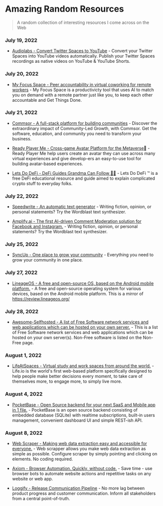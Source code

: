 # Amazing Random Resources
> A random collection of interesting resources I come across on the Web



### July 19, 2022
- [Audiolabs - Convert Twitter Spaces to YouTube](https://www.audiolabs.io/convert-spaces-youtube) - Convert your Twitter Spaces into YouTube videos automatically. Publish your Twitter Spaces recordings as native videos on YouTube & YouTube Shorts. 

### July 20, 2022
- [My Focus Space - Peer accountability in virtual coworking for remote workers](https://www.myfocusspace.com/) - My Focus Space is a productivicty tool that uses AI to match you on demand with a remote partner just like you, to keep each other accountable and Get Things Done.

### July 21, 2022
- [Commsor - A full-stack platform for building communities](https://www.commsor.com/) - Discover the extraordinary impact of Community-Led Growth, with Commsor. Get the software, education, and community you need to transform your business. 

- [Ready Player Me - Cross-game Avatar Platform for the Metaverse🏻](https://readyplayer.me/) - Ready Player Me help users create an avatar they can use across many virtual experiences and give develop-ers an easy-to-use tool for building avatar-based experiences. 

- [Lets Do DeFi - DeFi Guides Grandma Can Follow 👵🏻](https://letsdodefi.com/) - Lets Do DeFi ™ is a free DeFi educational resource and guide aimed to explain complicated crypto stuff to everyday folks. 

### July 22, 2022
- [Speedwrite - An automatic text generator](https://speedwrite.com/) - Writing fiction, opinion, or personal statements? Try the Wordblast text synthesizer.

- [Amplify.ai - The first AI-driven Comment Moderation solution for Facebook and Instagram.](https://speedwrite.com/) - Writing fiction, opinion, or personal statements? Try the Wordblast text synthesizer.

### July 25, 2022
- [SyncUp - One place to grow your community](https://syncup.to/) - Everything you need to grow your community in one place.

### July 27, 2022
- [LineageOS - A free and open-source OS, based on the Android mobile platform.](https://lineageos.org/) - A free and open-source operating system for various devices, based on the Android mobile platform. This is a mirror of https://review.lineageos.org/

### July 28, 2022
- [Awesome-Selfhosted - A list of Free Software network services and web applications which can be hosted on your own server.](https://github.com/awesome-selfhosted/awesome-selfhosted) - This is a list of Free Software network services and web applications which can be hosted on your own server(s). Non-Free software is listed on the Non-Free page.

### August 1, 2022
- [LifeAtSpaces - Virtual study and work spaces from around the world.](https://lifeat.io/) - Life.io is the world's first web-based platform specifically designed to help people make better decisions every moment, to take care of themselves more, to engage more, to simply live more.

### August 4, 2022
- [PocketBase - Open Source backend for your next SaaS and Mobile app in 1 file.](https://pocketbase.io/) - PocketBase is an open source backend consisting of embedded database (SQLite) with realtime subscriptions, built-in users management, convenient dashboard UI and simple REST-ish API.

### August 8, 2022
- [Web Scraper - Making web data extraction easy and accessible for everyone.](https://webscraper.io/) - Web scrapper allows you make web data extraction as simple as possible. Configure scraper by simply pointing and clicking on elements. No coding required.

- [Axiom - Browser Automation. Quickly, without code.](https://axiom.ai/) - Save time - use browser bots to automate website actions and repetitive tasks on any website or web app.

- [Loggify - Release Communication Pipeline](https://www.loggify.app/) - No more lag between product progress and customer communication. Inform all stakeholders from a central point-of-truth.
